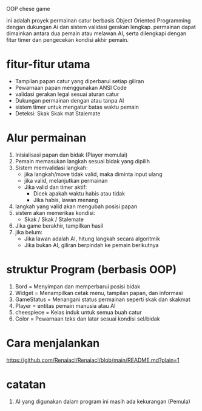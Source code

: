 OOP chese game

ini adalah proyek permainan catur berbasis Object Oriented Programming dengan dukungan Ai dan sistem validasi gerakan lengkap. 
permainan dapat dimainkan antara dua pemain atau melawan AI, serta dilengkapi dengan fitur timer dan pengecekan kondisi akhir pemain.

# fitur-fitur utama
- Tampilan papan catur yang diperbarui setiap giliran
- Pewarnaan papan menggunakan ANSI Code
- validasi gerakan legal sesuai aturan catur
- Dukungan permainan dengan atau tanpa AI 
- sistem timer untuk mengatur batas waktu pemain
- Deteksi:
  Skak
  Skak mat
  Stalemate
  
# Alur permainan 
1. Inisialisasi papan dan bidak (Player memulai)
2. Pemain memasukan langkah sesuai bidak yang dipilih
3. Sistem memvalidasi langkah:
   - jika langkah/move tidak valid, maka diminta input ulang
   - jika valid, melanjutkan permainan
   - Jika valid dan timer aktif:
      * Dicek apakah waktu habis atau tidak
      * Jika habis, lawan menang
4. langkah yang valid akan mengubah posisi papan
5. sistem akan memerikas kondisi:
   - Skak / Skak / Stalemate
6. Jika game berakhir, tampilkan hasil
7. jika belum:
   - Jika lawan adalah AI, hitung langkah secara algoritmik
   - Jika bukan AI, giliran berpindah ke pemain berikutnya

# struktur Program (berbasis OOP)
   1. Bord = Menyimpan dan memperbarui posisi bidak
   2. Widget = Menampilkan cetak menu, tampilan papan, dan informasi
   3. GameStatus = Menangani status permainan seperti skak dan skakmat
   4. Player = entitas pemain manusia atau AI
   5. cheespiece = Kelas induk untuk semua buah catur
   6. Color = Pewarnaan teks dan latar sesuai kondisi sel/bidak

# Cara menjalankan
https://github.com/Renaiacl/Renaiacl/blob/main/README.md?plain=1

# catatan
1. AI yang digunakan dalam program ini masih ada kekurangan (Pemula)


